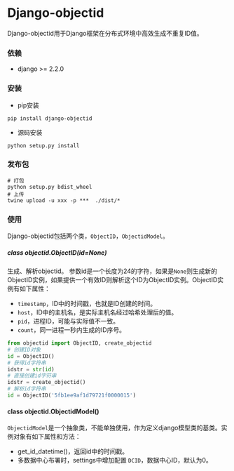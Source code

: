 # Django-objectid

Django-objectid用于Django框架在分布式环境中高效生成不重复ID值。

### 依赖
+ django >= 2.2.0

### 安装
+ pip安装
```shell
pip install django-objectid
```
+ 源码安装
```shell
python setup.py install
```
### 发布包
```shell
# 打包
python setup.py bdist_wheel
# 上传
twine upload -u xxx -p ***  ./dist/*
```

### 使用
Django-objectid包括两个类，`ObjectID`，`ObjectidModel`。
##### class objectid.ObjectID(id=None)
生成、解析objectid。
参数id是一个长度为24的字符，如果是`None`则生成新的ObjectID实例，如果提供一个有效ID则解析这个ID为ObjectID实例。ObjectID实例有如下属性：
+ `timestamp`，ID中的时间戳，也就是ID创建的时间。 
+ `host`，ID中的主机名，是实际主机名经过哈希处理后的值。
+ `pid`，进程ID，可能与实际值不一致。
+ `count`，同一进程一秒内生成的ID序号。


```python
from objectid import ObjectID, create_objectid
# 创建ID对象
id = ObjectID()
# 获得id字符串
idstr = str(id)
# 直接创建id字符串
idstr = create_objectid()
# 解析id字符串
id = ObjectID('5fb1ee9af1d79721f0000015')
```
#### class objectid.ObjectidModel()
`ObjectidModel`是一个抽象类，不能单独使用，作为定义django模型类的基类。实例对象有如下属性和方法：
+ get_id_datetime()，返回id中的时间戳。
+ 多数据中心布署时，settings中增加配置 `DCID`，数据中心ID，默认为0。
